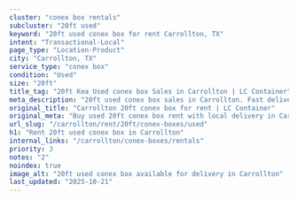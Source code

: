 ```yaml
---
cluster: "conex box rentals"
subcluster: "20ft used"
keyword: "20ft used conex box for rent Carrollton, TX"
intent: "Transactional-Local"
page_type: "Location-Product"
city: "Carrollton, TX"
service_type: "conex box"
condition: "Used"
size: "20ft"
title_tag: "20ft Kea Used conex box Sales in Carrollton | LC Container"
meta_description: "20ft used conex box sales in Carrollton. Fast delivery, competitive pricing. Serving conex boxes area. Quote ID: XUR. Call (214) 524-4168 for your free quote today."
original_title: "Carrollton 20ft conex box for rent | LC Container"
original_meta: "Buy used 20ft conex box rent with local delivery in Carrollton, TX. LC Container — local Since 2003. Request a fast quote today."
url_slug: "/carrollton/rent/20ft/conex-boxes/used"
h1: "Rent 20ft used conex box in Carrollton"
internal_links: "/carrollton/conex-boxes/rentals"
priority: 3
notes: "2"
noindex: true
image_alt: "20ft used conex box available for delivery in Carrollton"
last_updated: "2025-10-21"
---
```


<!-- TODO: Add unique city/inventory copy, images, and internal links here. -->

